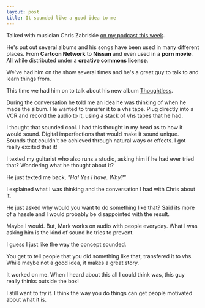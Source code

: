 ```yaml
---
layout: post
title: It sounded like a good idea to me
---
```

Talked with musician Chris Zabriskie [on my podcast this week](http://www.musicmanumit.com/2015/09/another-chris-zabriskie-150913-music.html).

He's put out several albums and his songs have been used in many different places. From **Cartoon Network** to **Nissan** and even used in a **porn movie**. All while distributed under a **creative commons license**.

We've had him on the show several times and he's a great guy to talk to and learn things from.

This time we had him on to talk about his new album [Thoughtless](http://amzn.to/1NqSMhs).

During the conversation he told me an idea he was thinking of when he made the album. He wanted to transfer it to a vhs tape. Plug directly into a VCR and record the audio to it, using a stack of vhs tapes that he had.

I thought that sounded cool. I had this thought in my head as to how it would sound. Digital imperfections that would make it sound unique. Sounds that couldn't be achieved through natural ways or effects. I got really excited that it!

I texted my guitarist who also runs a studio, asking him if he had ever tried that? Wondering what he thought about it?

He just texted me back, _"Ha! Yes I have. Why?"_

I explained what I was thinking and the conversation I had with Chris about it. 

He just asked why would you want to do something like that? Said its more of a hassle and I would probably be disappointed with the result.

Maybe I would. But, Mark works on audio with people everyday. What I was asking him is the kind of sound he tries to prevent.

I guess I just like the way the concept sounded. 

You get to tell people that you did something like that, transfered it to vhs. While maybe not a good idea, it makes a great story.

It worked on me. When I heard about this all I could think was, this guy really thinks outside the box!

I still want to try it. I think the way you do things can get people motivated about what it is.